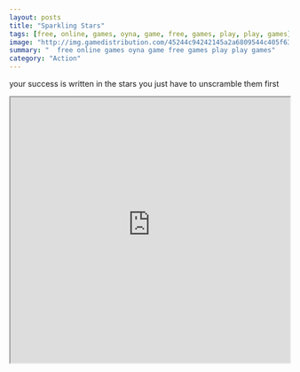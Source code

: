 ```yaml
---
layout: posts
title: "Sparkling Stars"
tags: [free, online, games, oyna, game, free, games, play, play, games]
image: "http://img.gamedistribution.com/45244c94242145a2a6809544c405f631.jpg"
summary: "  free online games oyna game free games play play games"
category: "Action"
---
```


your success is written in the stars you just have to unscramble them first

<iframe width="100%" height="480px;" src="http://flash.gamedistribution.com?game=45244c94242145a2a6809544c405f631"></iframe>